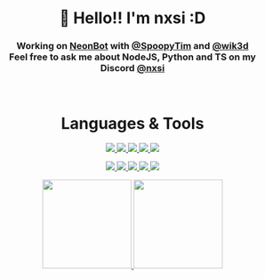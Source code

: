 <h1 align="center">
    👋 Hello!! I'm nxsi :D
</h1>
<h3 align="center">  
    Working on <a target="_blank" href="https://neonbot.xyz/">NeonBot</a> with <a target="_blank" href="https://github.com/spoopytim">@SpoopyTim</a> and <a target="_blank" href="https://github.com/wik3d">@wik3d</a><br>
    Feel free to ask me about NodeJS, Python and TS on my Discord <a href="https://discordapp.com/users/852851914005544960">@nxsi</a>
</h3>
<br>
<h1 align="center">
    Languages & Tools
</h1>
<p align="center">
  <a href="https://www.mongodb.com/" target="_blank">
    <img src="https://img.shields.io/badge/MongoDB-4EA94B?style=for-the-badge&logo=mongodb&logoColor=white&color=635c99" />
  </a>
  <a href="https://www.mysql.com/" target="_blank">
    <img src="https://img.shields.io/badge/MySQL-00000F?style=for-the-badge&logo=mysql&logoColor=white&color=635c99" />
  </a>
  <a href="https://www.javascript.com/" target="_blank">
    <img src="https://img.shields.io/badge/JavaScript-F7DF1E?style=for-the-badge&logo=JavaScript&logoColor=white&color=635c99" />
  </a>
  <a href="https://nodejs.org/en" target="_blank">
    <img src="https://img.shields.io/badge/Node.js-43853D?style=for-the-badge&logo=node.js&logoColor=white&color=635c99" />
  </a>
  <a href="https://www.typescriptlang.org/" target="_blank">
    <img src="https://img.shields.io/badge/TypeScript-007ACC?style=for-the-badge&logo=typescript&logoColor=white&color=635c99" />
  </a>
</p>

<p align="center">
  <a href="https://www.python.org/" target="_blank">
    <img src="https://img.shields.io/badge/Python-14354C?style=for-the-badge&logo=python&logoColor=white&color=635c99" />
  </a>
  <a href="https://www.npmjs.com/" target="_blank">
    <img src="https://img.shields.io/badge/npm-CB3837?style=for-the-badge&logo=npm&logoColor=white&color=635c99" />
  </a>
  <a href="https://open.spotify.com/user/31valee2hqbku52zwjzqbqnfuq2q?si=aaddc9fdc4074cfc" target="_blank">
    <img src="https://img.shields.io/badge/Spotify-1ED760?&style=for-the-badge&logo=spotify&logoColor=white&color=635c99" />
  </a>
  <a href="https://www.last.fm/user/nxsii" target="_blank">
    <img src="https://img.shields.io/badge/last.fm-D51007?style=for-the-badge&logo=last.fm&logoColor=white&color=635c99" />
  </a>
  <a href="https://code.visualstudio.com/" target="_blank">
    <img src="https://img.shields.io/badge/Visual_Studio_Code-0078D4?style=for-the-badge&logo=visual%20studio%20code&logoColor=white&color=635c99" />
  </a>
</p>

<p align="center">
  <a href="https://readme-stats-eta-steel.vercel.app/api/top-langs/?username=n-xsi&layout=compact&bg_color=635c99&text_color=e5e8cd&title_color=e5e8cd">
    <img height=160 src="https://readme-stats-eta-steel.vercel.app/api/top-langs/?username=n-xsi&layout=compact&bg_color=635c99&text_color=e5e8cd&title_color=e5e8cd&border_radius=0" />
  </a>
  <a href="https://readme-stats-eta-steel.vercel.app/api?username=n-xsi&layout=compact&bg_color=635c99&text_color=e5e8cd&title_color=e5e8cd&rank_icon=github&border_color=e5e8cd">
    <img height=160 src="https://readme-stats-eta-steel.vercel.app/api?username=n-xsi&layout=compact&bg_color=635c99&text_color=e5e8cd&title_color=e5e8cd&rank_icon=github&border_radius=0&border_color=e5e8cd&hide=stars" />
  </a>
</p>